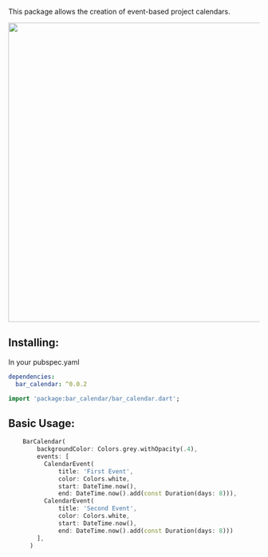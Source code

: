 <!-- 
This README describes the package. If you publish this package to pub.dev,
this README's contents appear on the landing page for your package.

For information about how to write a good package README, see the guide for
[writing package pages](https://dart.dev/guides/libraries/writing-package-pages). 

For general information about developing packages, see the Dart guide for
[creating packages](https://dart.dev/guides/libraries/create-library-packages)
and the Flutter guide for
[developing packages and plugins](https://flutter.dev/developing-packages). 
-->



This package allows the creation of event-based project calendars.

<img src="https://raw.githubusercontent.com/karimafas/bar-calendar/master/bar-calendar-snap.png" width="600">

## Installing:
In your pubspec.yaml
```yaml
dependencies:
  bar_calendar: ^0.0.2
```
```dart
import 'package:bar_calendar/bar_calendar.dart';
```

## Basic Usage:
```dart
    BarCalendar(
        backgroundColor: Colors.grey.withOpacity(.4),
        events: [
          CalendarEvent(
              title: 'First Event',
              color: Colors.white,
              start: DateTime.now(),
              end: DateTime.now().add(const Duration(days: 8))),
          CalendarEvent(
              title: 'Second Event',
              color: Colors.white,
              start: DateTime.now(),
              end: DateTime.now().add(const Duration(days: 8)))
        ],
      )
```

